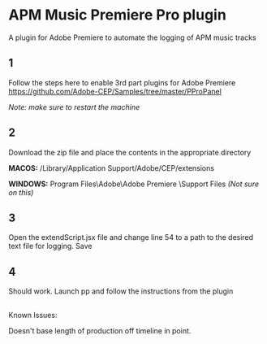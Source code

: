 # APM Music Premiere Pro plugin
A plugin for Adobe Premiere to automate the logging of APM music tracks


## 1
Follow the steps here to enable 3rd part plugins for Adobe Premiere
https://github.com/Adobe-CEP/Samples/tree/master/PProPanel

_Note: make sure to restart the machine_



## 2
Download the zip file and place the contents in the appropriate directory

**MACOS:** /Library/Application Support/Adobe/CEP/extensions

**WINDOWS:** Program Files\Adobe\Adobe Premiere <version>\Support Files  _(Not sure on this)_
  
  
  
## 3 
Open the extendScript.jsx file and change line 54 to a path to the desired text file for logging. Save
 


## 4
  Should work.  Launch pp and follow the instructions from the plugin
  



## 
  Known Issues:
  
  Doesn't base length of production off timeline in point.
